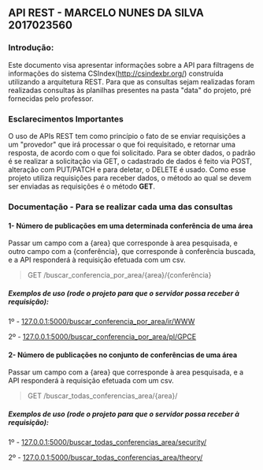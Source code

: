 ## API REST - MARCELO NUNES DA SILVA 2017023560


### Introdução: 

 Este documento visa apresentar informações sobre a API para filtragens de informações do sistema CSIndex(http://csindexbr.org/) construída utilizando a arquitetura REST. 
 Para que as consultas sejam realizadas foram realizadas consultas às planilhas presentes na pasta "data" do projeto, pré fornecidas pelo professor.

### Esclarecimentos Importantes

 O uso de APIs REST tem como princípio o fato de se enviar requisições a um "provedor" que irá processar o que foi requisitado, e retornar uma resposta, de acordo com o que foi solicitado. Para se obter dados, o padrão é se realizar a solicitação via GET, o cadastrado de dados é feito via POST, alteração com PUT/PATCH e para deletar, o DELETE é usado.
 Como esse projeto utiliza requisições para receber dados, o método ao qual se devem ser enviadas as requisições é o método **GET**.


### Documentação - Para se realizar cada uma das consultas

#### 1- Número de publicações em uma determinada conferência de uma área 
  Passar um campo com a {area} que corresponde à area pesquisada, e outro campo com a {conferência}, que corresponde à conferência buscada, e a API responderá à requisição efetuada com um csv.
  
  > GET /buscar_conferencia_por_area/{area}/{conferência}
  
##### Exemplos de uso (rode o projeto para que o servidor possa receber à requisição):

  1º - [127.0.0.1:5000/buscar_conferencia_por_area/ir/WWW](127.0.0.1:5000/buscar_conferencia_por_area/ir/WWW)
  
  2º - [127.0.0.1:5000/buscar_conferencia_por_area/pl/GPCE](127.0.0.1:5000/buscar_conferencia_por_area/pl/GPCE)
  
 #### 2- Número de publicações no conjunto de conferências de uma área 
  Passar um campo com a {area} que corresponde à area pesquisada, e a API responderá à requisição efetuada com um csv.
  
  > GET /buscar_todas_conferencias_area/{area}/
  
##### Exemplos de uso (rode o projeto para que o servidor possa receber à requisição):

  1º - [127.0.0.1:5000/buscar_todas_conferencias_area/security/](127.0.0.1:5000/buscar_todas_conferencias_area/security/)
  
  2º - [127.0.0.1:5000/buscar_todas_conferencias_area/theory/](127.0.0.1:5000/buscar_todas_conferencias_area/theory/)
